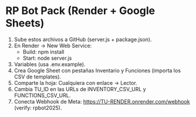 # RP Bot Pack (Render + Google Sheets)
1) Sube estos archivos a GitHub (server.js + package.json).
2) En Render → New Web Service:
   - Build: npm install
   - Start: node server.js
3) Variables (usa .env.example).
4) Crea Google Sheet con pestañas Inventario y Funciones (importa los CSV de templates).
5) Comparte la hoja: Cualquiera con enlace → Lector.
6) Cambia TU_ID en las URLs de INVENTORY_CSV_URL y FUNCTIONS_CSV_URL.
7) Conecta Webhook de Meta: https://TU-RENDER.onrender.com/webhook (verify: rpbot2025).
